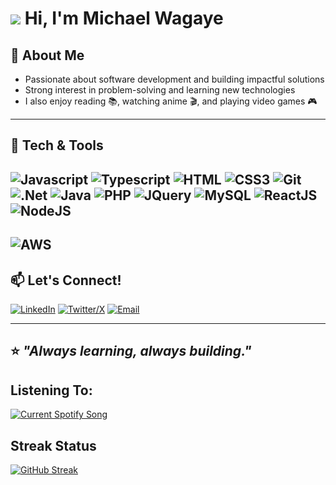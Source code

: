
# ![](https://user-images.githubusercontent.com/18350557/176309783-0785949b-9127-417c-8b55-ab5a4333674e.gif) Hi, I'm Michael Wagaye  


## 🌟 About Me
- Passionate about software development and building impactful solutions  
- Strong interest in problem-solving and learning new technologies  
- I also enjoy reading 📚, watching anime 🎬, and playing video games 🎮  

---

## 🔧 Tech & Tools

![Javascript](https://img.shields.io/badge/Javascript-F0DB4F?style=for-the-badge&labelColor=black&logo=javascript&logoColor=F0DB4F)
![Typescript](https://img.shields.io/badge/Typescript-007acc?style=for-the-badge&labelColor=black&logo=typescript&logoColor=007acc)
![HTML](https://img.shields.io/badge/HTML5-E34F26?style=for-the-badge&logo=html5&logoColor=white)
![CSS3](https://img.shields.io/badge/CSS3-1572B6?style=for-the-badge&logo=css3&logoColor=white)
![Git](https://img.shields.io/badge/Git-F05032?style=for-the-badge&logo=git&logoColor=white)
![.Net](https://img.shields.io/badge/.NET-5C2D91?style=for-the-badge&logo=.net&logoColor=white)
![Java](https://img.shields.io/badge/Java-ED8B00?style=for-the-badge&logo=openjdk&logoColor=white)
![PHP](https://img.shields.io/badge/PHP-777BB4?style=for-the-badge&logo=php&logoColor=white)
![JQuery](https://img.shields.io/badge/jQuery-0769AD?style=for-the-badge&logo=jquery&logoColor=white)
![MySQL](https://img.shields.io/badge/MySQL-00000F?style=for-the-badge&logo=mysql&logoColor=white)
![ReactJS](https://img.shields.io/badge/-ReactJs-61DAFB?logo=react&logoColor=white&style=for-the-badge)
![NodeJS](https://img.shields.io/badge/node.js-339933?style=for-the-badge&logo=Node.js&logoColor=white)
---
![AWS](https://img.shields.io/badge/AWS%20Solutions%20Architect-Certified-0072B1?style=for-the-badge&logo=amazon-aws&logoColor=white)
---
## 📫 Let's Connect!
[![LinkedIn](https://img.shields.io/badge/LinkedIn-blue?style=for-the-badge&logo=linkedin&logoColor=white)](https://www.linkedin.com/in/michael-wagaye-3362272b0)  [![Twitter/X](https://img.shields.io/badge/Twitter-1DA1F2?style=for-the-badge&logo=twitter&logoColor=white)](https://twitter.com/@mk_23rd)  [![Email](https://img.shields.io/badge/Email-D14836?style=for-the-badge&logo=gmail&logoColor=white)](mailto:michaelofthesith@gmail.com)  

---

⭐️ *"Always learning, always building."*
---
## Listening To:
<a href="https://luckyowl.pythonanywhere.com/link">
  <img
    src="https://luckyowl.pythonanywhere.com/?theme=dark"
    alt="Current Spotify Song" 
     />
  
  </a>
 
 ## Streak Status
 [![GitHub Streak](https://streak-stats.demolab.com?user=mk23rd&theme=dark&hide_border=true&date_format=%5BY.%5Dn.j)](https://git.io/streak-stats)


